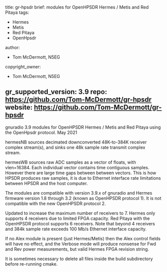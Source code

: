title: gr-hpsdr
brief: modules for OpenHPSDR Hermes / Metis and Red Pitaya
tags:
  - Hermes
  - Metis
  - Red Pitaya
  - OpenHpsdr

author: 
  - Tom McDermott, N5EG

copyright_owner: 
  - Tom McDermott, N5EG
  
gr_supported_version: 3.9
repo: https://github.com/Tom-McDermott/gr-hpsdr
website: https://github.com/Tom-McDermott/gr-hpsdr
--- 
gnuradio 3.9 modules for OpenHPSDR Hermes / Metis and Red Pitaya using the OpenHpsdr protocol. May 2021

hermesNB sources decimated downconverted 48K-to-384K receiver complex stream(s), and sinks one 48k sample rate transmit complex stream.

hermesWB sources raw ADC samples as a vector of floats, with vlen=16384. Each individual vector contains time contiguous samples. However there are large time gaps between between vectors. This is how HPSDR produces raw samples, it is due to Ethernet interface rate limitations between HPSDR and the host computer.

The modules are compatible with version 3.9.x of gnuradio and Hermes firmware version 1.8 through 3.2 (known as OpenHPSDR protocol 1). It is not compatible with the new OpenHPSDR protocol 2.

Updated to increase the maximum number of receivers to 7. Hermes only supports 4 receivers due to limited FPGA capacity. Red Pitaya with the OpenHPSDR protocol supports 6 receivers. Note that beyond 4 receivers and 384k sample rate exceeds 100 Mb/s Ethernet interface capacity.

If no Alex module is present (just Hermes/Metis) then the Alex control fields will have no effect, and the Verbose mode will produce nonsense for Fwd and Rev power measurements, but valid Hermes FPGA revision string.

It is sometimes necessary to delete all files inside the build subdirectory before re-running cmake.
